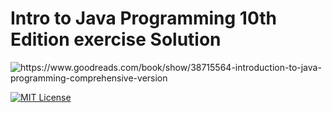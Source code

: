 
# Intro to Java Programming 10th Edition exercise Solution

<img src="https://img.shields.io/badge/Goodreads-372213?style=for-the-badge&logo=goodreads&logoColor=white" alt="https://www.goodreads.com/book/show/38715564-introduction-to-java-programming-comprehensive-version">


[![MIT License](https://img.shields.io/badge/License-MIT-green.svg)](https://choosealicense.com/licenses/mit/)






